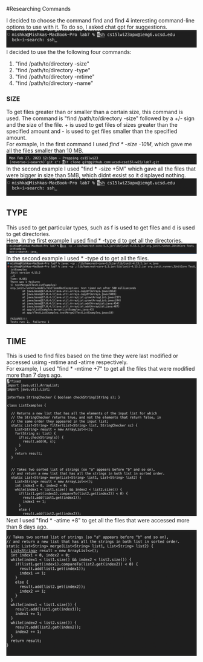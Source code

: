 #Researching Commands 

I decided to choose the command find and find 4 interesting command-line options to use with it. To do so, I asked chat gpt for suggestions. <br>
![Image](one.png)
I decided to use the the following four commands: <br>
1. "find /path/to/directory -size" <br> 
2. "find /path/to/directory -type" <br>
3. "find /path/to/directory -mtime" <br>
4. "find /path/to/directory -name" <br>

### SIZE 

To get files greater than or smaller than a certain size, this command is used. The command is  "find /path/to/directory -size" followed by a +/- sign and the size of the file. + is used to get files of sizes greater than the specified amount and - is used to get files smaller than the specified amount.<br>
For exmaple, In the first command I used *find * -size -10M*, which gave me all the files smaller than 10 MB.
![Image](two.png) <br> 
In the second example I used "find * -size +5M" which gave all the files that were bigger in size than 5MB, which didnt exsist so it displayed nothing.
![Image](one.png)<br> 

## TYPE

This used to get particular types, such as f is used to get files and d is used to get directories. <br> 
Here, In the first example I used find * -type d to get all the directories.
![Image](four.png) <br> 
In the second example I used * -type d to get all the files. 
![Image](five.png) <br> 


## TIME

This is used to find files based on the time they were last modified or accessed usimg -mtime and -atime respectively. <br> 
For example, I used "find * -mtime +7" to get all the files that were modified more than 7 days ago.
![Image](six.png) <br> 
Next I used "find * -atime +8" to get all the files that were accessed more than 8 days ago. 
![Image](seven.png) <br> 




